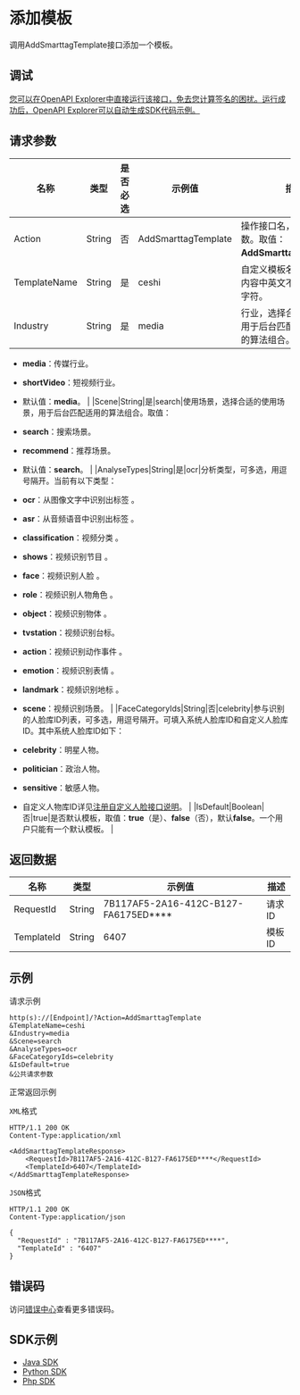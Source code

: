 # 添加模板

调用AddSmarttagTemplate接口添加一个模板。

## 调试

[您可以在OpenAPI Explorer中直接运行该接口，免去您计算签名的困扰。运行成功后，OpenAPI Explorer可以自动生成SDK代码示例。](https://api.aliyun.com/#product=Mts&api=AddSmarttagTemplate&type=RPC&version=2014-06-18)

## 请求参数

|名称|类型|是否必选|示例值|描述|
|--|--|----|---|--|
|Action|String|否|AddSmarttagTemplate|操作接口名，系统规定参数。取值：**AddSmarttagTemplate**。 |
|TemplateName|String|是|ceshi|自定义模板名称，字符串内容中英文不限，最长120字符。 |
|Industry|String|是|media|行业，选择合适的行业，用于后台匹配适用于行业的算法组合。取值：

 -   **media**：传媒⾏业。
-   **shortVideo**：短视频⾏业。
-   默认值：**media**。 |
|Scene|String|是|search|使用场景，选择合适的使用场景，用于后台匹配适用的算法组合。取值：

 -   **search**：搜索场景。
-   **recommend**：推荐场景。
-   默认值：**search**。 |
|AnalyseTypes|String|是|ocr|分析类型，可多选，⽤逗号隔开。当前有以下类型：

 -   **ocr**：从图像⽂字中识别出标签 。
-   **asr**：从⾳频语⾳中识别出标签 。
-   **classification**：视频分类 。
-   **shows**：视频识别节⽬ 。
-   **face**：视频识别⼈脸 。
-   **role**：视频识别⼈物⻆⾊ 。
-   **object**：视频识别物体 。
-   **tvstation**：视频识别台标。
-   **action**：视频识别动作事件 。
-   **emotion**：视频识别表情 。
-   **landmark**：视频识别地标 。
-   **scene**：视频识别场景。 |
|FaceCategoryIds|String|否|celebrity|参与识别的⼈脸库ID列表，可多选，⽤逗号隔开。可填⼊系统⼈脸库ID和⾃定义⼈脸库ID。其中系统⼈脸库ID如下：

 -   **celebrity**：明星⼈物。
-   **politician**：政治⼈物。
-   **sensitive**：敏感⼈物。
-   ⾃定义⼈物库ID详⻅[注册自定义人脸接口说明](https://icms.alibaba-inc.com/content/mps/cc2a58?l=1&m=16051&n=2567206)。 |
|IsDefault|Boolean|否|true|是否默认模板，取值：**true**（是）、**false**（否），默认**false**。⼀个⽤户只能有⼀个默认模板。 |

## 返回数据

|名称|类型|示例值|描述|
|--|--|---|--|
|RequestId|String|7B117AF5-2A16-412C-B127-FA6175ED\*\*\*\*|请求ID |
|TemplateId|String|6407|模板ID |

## 示例

请求示例

```
http(s)://[Endpoint]/?Action=AddSmarttagTemplate
&TemplateName=ceshi
&Industry=media
&Scene=search
&AnalyseTypes=ocr
&FaceCategoryIds=celebrity
&IsDefault=true
&公共请求参数
```

正常返回示例

`XML`格式

```
HTTP/1.1 200 OK
Content-Type:application/xml

<AddSmarttagTemplateResponse>
    <RequestId>7B117AF5-2A16-412C-B127-FA6175ED****</RequestId>
    <TemplateId>6407</TemplateId>
</AddSmarttagTemplateResponse>
```

`JSON`格式

```
HTTP/1.1 200 OK
Content-Type:application/json

{
  "RequestId" : "7B117AF5-2A16-412C-B127-FA6175ED****",
  "TemplateId" : "6407"
}
```

## 错误码

访问[错误中心](https://error-center.aliyun.com/status/product/Mts)查看更多错误码。

## SDK示例

-   [Java SDK](https://help.aliyun.com/document_detail/188025.html?spm=a2c4g.11186623.6.787.6d547ae0hTPznN)
-   [Python SDK](https://help.aliyun.com/document_detail/188026.html?spm=a2c4g.11186623.6.788.a1e365d1K2YUVh)
-   [Php SDK](https://help.aliyun.com/document_detail/188027.html?spm=a2c4g.11186623.6.789.48ee2658uXrHDL)

